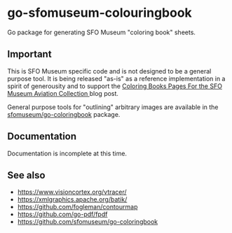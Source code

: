 # go-sfomuseum-colouringbook

Go package for generating SFO Museum "coloring book" sheets.

## Important

This is SFO Museum specific code and is not designed to be a general purpose tool. It is being released "as-is" as a reference implementation in a spirit of generousity and to support the [Coloring Books Pages For the SFO Museum Aviation Collection ](https://millsfield.sfomuseum.org/blog/2023/12/18/coloringbook/) blog post.

General purpose tools for "outlining" arbitrary images are available in the [sfomuseum/go-coloringbook](https://github.com/sfomuseum/go-coloringbook) package.

## Documentation

Documentation is incomplete at this time.

## See also

* https://www.visioncortex.org/vtracer/
* https://xmlgraphics.apache.org/batik/
* https://github.com/fogleman/contourmap
* https://github.com/go-pdf/fpdf
* https://github.com/sfomuseum/go-coloringbook
